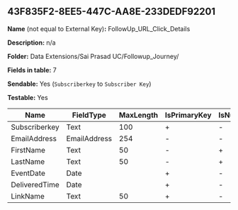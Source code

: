 ## 43F835F2-8EE5-447C-AA8E-233DEDF92201

**Name** (not equal to External Key)**:** FollowUp_URL_Click_Details

**Description:** n/a

**Folder:** Data Extensions/Sai Prasad UC/Followup_Journey/

**Fields in table:** 7

**Sendable:** Yes (`Subscriberkey` to `Subscriber Key`)

**Testable:** Yes

| Name | FieldType | MaxLength | IsPrimaryKey | IsNullable | DefaultValue |
| --- | --- | --- | --- | --- | --- |
| Subscriberkey | Text | 100 | + | - |  |
| EmailAddress | EmailAddress | 254 | - | - |  |
| FirstName | Text | 50 | - | + |  |
| LastName | Text | 50 | - | + |  |
| EventDate | Date |  | + | - |  |
| DeliveredTime | Date |  | + | - |  |
| LinkName | Text | 50 | + | - |  |
